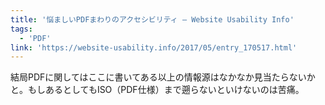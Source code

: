 ```yaml
---
title: '悩ましいPDFまわりのアクセシビリティ — Website Usability Info'
tags:
  - 'PDF'
link: 'https://website-usability.info/2017/05/entry_170517.html'
---
```


結局PDFに関してはここに書いてある以上の情報源はなかなか見当たらないかと。もしあるとしてもISO（PDF仕様）まで遡らないといけないのは苦痛。